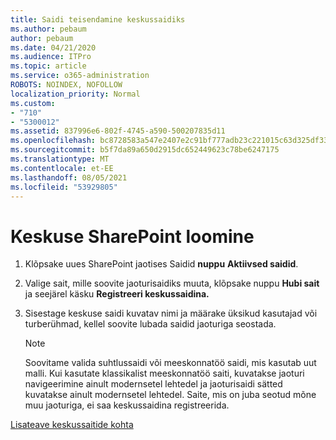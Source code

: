 ```yaml
---
title: Saidi teisendamine keskussaidiks
ms.author: pebaum
author: pebaum
ms.date: 04/21/2020
ms.audience: ITPro
ms.topic: article
ms.service: o365-administration
ROBOTS: NOINDEX, NOFOLLOW
localization_priority: Normal
ms.custom:
- "710"
- "5300012"
ms.assetid: 837996e6-802f-4745-a590-500207835d11
ms.openlocfilehash: bc8728583a547e2407e2c91bf777adb23c221015c63d325df33db6c691f98e71
ms.sourcegitcommit: b5f7da89a650d2915dc652449623c78be6247175
ms.translationtype: MT
ms.contentlocale: et-EE
ms.lasthandoff: 08/05/2021
ms.locfileid: "53929805"
---
```

# <a name="create-a-sharepoint-hub-site"></a>Keskuse SharePoint loomine

1. Klõpsake uues SharePoint jaotises Saidid **nuppu** **Aktiivsed saidid**.

2. Valige sait, mille soovite jaoturisaidiks muuta, klõpsake nuppu **Hubi sait** ja seejärel käsku **Registreeri keskussaidina.**

3. Sisestage keskuse saidi kuvatav nimi ja määrake üksikud kasutajad või turberühmad, kellel soovite lubada saidid jaoturiga seostada.

    > [!NOTE]
    >  Soovitame valida suhtlussaidi või meeskonnatöö saidi, mis kasutab uut malli. Kui kasutate klassikalist meeskonnatöö saiti, kuvatakse jaoturi navigeerimine ainult modernsetel lehtedel ja jaoturisaidi sätted kuvatakse ainult modernsetel lehtedel. Saite, mis on juba seotud mõne muu jaoturiga, ei saa keskussaidina registreerida.
  
[Lisateave keskussaitide kohta](https://go.microsoft.com/fwlink/?linkid=869149)
  
